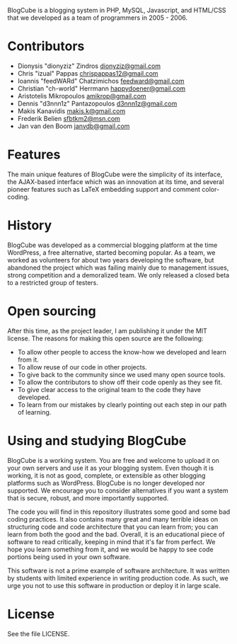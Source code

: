 BlogCube is a blogging system in PHP, MySQL, Javascript, and HTML/CSS that we developed as a team of programmers in 2005 - 2006.

Contributors
============

 * Dionysis "dionyziz" Zindros <dionyziz@gmail.com>
 * Chris "izual" Pappas <chrispappas12@gmail.com>
 * Ioannis "feedWARd" Chatzimichos <feedward@gmail.com>
 * Christian "ch-world" Herrmann <happydoener@gmail.com>
 * Aristotelis Mikropoulos <amikrop@gmail.com>
 * Dennis "d3nnn1z" Pantazopoulos <d3nnn1z@gmail.com>
 * Makis Kanavidis <makis.k@gmail.com>
 * Frederik Belien <sfbtkm2@msn.com>
 * Jan van den Boom <janvdb@gmail.com>

Features
========

The main unique features of BlogCube were the simplicity of its interface, the AJAX-based interface which was an innovation at its time, and several pioneer features such as LaTeX embedding support and comment color-coding.

History
=======

BlogCube was developed as a commercial blogging platform at the time WordPress, a free alternative, started becoming popular. As a team, we worked as volunteers for about two years developing the software, but abandoned the project which was failing mainly due to management issues, strong competition and a demoralized team. We only released a closed beta to a restricted group of testers.

Open sourcing
=============

After this time, as the project leader, I am publishing it under the MIT license. The reasons for making this open source are the following:

 * To allow other people to access the know-how we developed and learn from it.
 * To allow reuse of our code in other projects.
 * To give back to the community since we used many open source tools.
 * To allow the contributors to show off their code openly as they see fit.
 * To give clear access to the original team to the code they have developed.
 * To learn from our mistakes by clearly pointing out each step in our path of learning.

Using and studying BlogCube
===========================
BlogCube is a working system. You are free and welcome to upload it on your own servers and use it as your blogging system. Even though it is working, it is not as good, complete, or extensible as other blogging platforms such as WordPress. BlogCube is no longer developed nor supported. We encourage you to consider alternatives if you want a system that is secure, robust, and more importantly supported.

The code you will find in this repository illustrates some good and some bad coding practices. It also contains many great and many terrible ideas on structuring code and code architecture that you can learn from; you can learn from both the good and the bad. Overall, it is an educational piece of software to read critically, keeping in mind that it's far from perfect. We hope you learn something from it, and we would be happy to see code portions being used in your own software.

This software is not a prime example of software architecture. It was written by students with limited experience in writing production code. As such, we urge you not to use this software in production or deploy it in large scale.

License
=======
See the file LICENSE.
